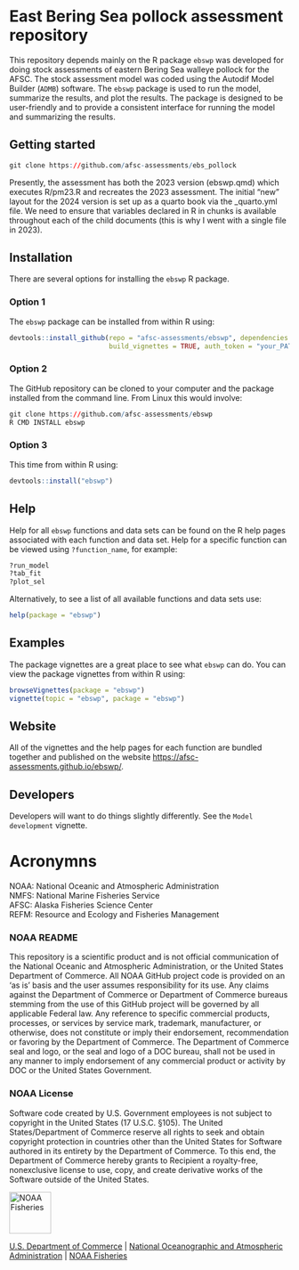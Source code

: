 
<!-- README.md is generated from README.Rmd. Please edit that file -->

# East Bering Sea pollock assessment repository

This repository depends mainly on the R package `ebswp` was developed
for doing stock assessments of eastern Bering Sea walleye pollock for
the AFSC. The stock assessment model was coded using the Autodif Model
Builder (`ADMB`) software. The `ebswp` package is used to run the model,
summarize the results, and plot the results. The package is designed to
be user-friendly and to provide a consistent interface for running the
model and summarizing the results.

## Getting started

``` r
git clone https://github.com/afsc-assessments/ebs_pollock
```

Presently, the assessment has both the 2023 version (ebswp.qmd) which
executes R/pm23.R and recreates the 2023 assessment. The initial “new”
layout for the 2024 version is set up as a quarto book via the
\_quarto.yml file. We need to ensure that variables declared in R in
chunks is available throughout each of the child documents (this is why
I went with a single file in 2023).

## Installation

There are several options for installing the `ebswp` R package.

### Option 1

The `ebswp` package can be installed from within R using:

``` r
devtools::install_github(repo = "afsc-assessments/ebswp", dependencies = TRUE, 
                         build_vignettes = TRUE, auth_token = "your_PAT")
```

### Option 2

The GitHub repository can be cloned to your computer and the package
installed from the command line. From Linux this would involve:

``` r
git clone https://github.com/afsc-assessments/ebswp
R CMD INSTALL ebswp
```

### Option 3

This time from within R using:

``` r
devtools::install("ebswp")
```

## Help

Help for all `ebswp` functions and data sets can be found on the R help
pages associated with each function and data set. Help for a specific
function can be viewed using `?function_name`, for example:

``` r
?run_model
?tab_fit
?plot_sel
```

Alternatively, to see a list of all available functions and data sets
use:

``` r
help(package = "ebswp")
```

## Examples

The package vignettes are a great place to see what `ebswp` can do. You
can view the package vignettes from within R using:

``` r
browseVignettes(package = "ebswp")
vignette(topic = "ebswp", package = "ebswp")
```

## Website

All of the vignettes and the help pages for each function are bundled
together and published on the website
<https://afsc-assessments.github.io/ebswp/>.

## Developers

Developers will want to do things slightly differently. See the
`Model development` vignette.

# Acronymns

NOAA: National Oceanic and Atmospheric Administration  
NMFS: National Marine Fisheries Service  
AFSC: Alaska Fisheries Science Center  
REFM: Resource and Ecology and Fisheries Management

### NOAA README

This repository is a scientific product and is not official
communication of the National Oceanic and Atmospheric Administration, or
the United States Department of Commerce. All NOAA GitHub project code
is provided on an ‘as is’ basis and the user assumes responsibility for
its use. Any claims against the Department of Commerce or Department of
Commerce bureaus stemming from the use of this GitHub project will be
governed by all applicable Federal law. Any reference to specific
commercial products, processes, or services by service mark, trademark,
manufacturer, or otherwise, does not constitute or imply their
endorsement, recommendation or favoring by the Department of Commerce.
The Department of Commerce seal and logo, or the seal and logo of a DOC
bureau, shall not be used in any manner to imply endorsement of any
commercial product or activity by DOC or the United States Government.

### NOAA License

Software code created by U.S. Government employees is not subject to
copyright in the United States (17 U.S.C. §105). The United
States/Department of Commerce reserve all rights to seek and obtain
copyright protection in countries other than the United States for
Software authored in its entirety by the Department of Commerce. To this
end, the Department of Commerce hereby grants to Recipient a
royalty-free, nonexclusive license to use, copy, and create derivative
works of the Software outside of the United States.

<img src="https://raw.githubusercontent.com/nmfs-general-modeling-tools/nmfspalette/main/man/figures/noaa-fisheries-rgb-2line-horizontal-small.png" height="75" alt="NOAA Fisheries">

[U.S. Department of Commerce](https://www.commerce.gov/) \| [National
Oceanographic and Atmospheric Administration](https://www.noaa.gov) \|
[NOAA Fisheries](https://www.fisheries.noaa.gov/)
